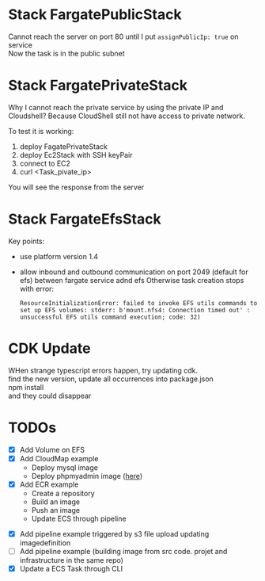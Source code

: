 # Stack FargatePublicStack

Cannot reach the server on port 80 until I put `assignPublicIp: true` on service  
Now the task is in the public subnet

# Stack FargatePrivateStack

Why I cannot reach the private service by using the private IP and Cloudshell? 
Because CloudShell still not have access to private network.

To test it is working:

1. deploy FagatePrivateStack
1. deploy Ec2Stack with SSH keyPair
1. connect to EC2
1. curl <Task_pivate_ip>

You will see the response from the server

# Stack FargateEfsStack

Key points:
* use platform version 1.4
* allow inbound and outbound communication on port 2049 (default for efs) between fargate service adnd efs
  Otherwise task creation stops with error: 
  
  `ResourceInitializationError: failed to invoke EFS utils commands to set up EFS volumes: stderr: b'mount.nfs4: Connection timed out' : unsuccessful EFS utils command execution; code: 32) `

# CDK Update
WHen strange typescript errors happen, try updating cdk.  
find the new version, update all occurrences into package.json  
npm install  
and they could disappear

# TODOs

- [x] Add Volume on EFS
- [x] Add CloudMap example
  * Deploy mysql image  
  * Deploy phpmyadmin image ([here](https://hub.docker.com/_/phpmyadmin))
- [x] Add ECR example
  * Create a repository
  * Build an image
  * Push an image
  * Update ECS through pipeline 
* [x] Add pipeline example triggered by s3 file upload updating imagedefinition
* [ ] Add pipeline example (building image from src code. projet and infrastructure in the same repo)
* [x] Update a ECS Task through CLI